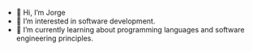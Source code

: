 - 👋 Hi, I’m Jorge
- 👀 I’m interested in software development.
- 🌱 I’m currently learning about programming languages and software engineering principles.

<!---
jorge579/jorge579 is a ✨ special ✨ repository because its `README.md` (this file) appears on your GitHub profile.
You can click the Preview link to take a look at your changes.
--->
